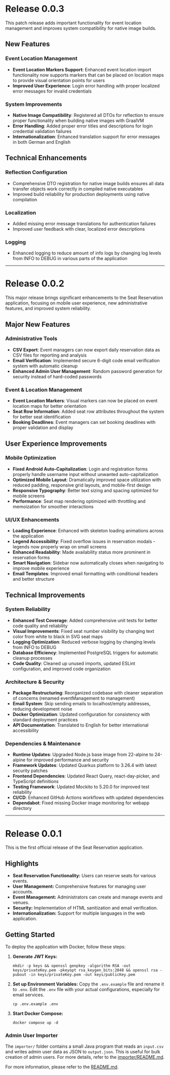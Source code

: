 # Release 0.0.3

This patch release adds important functionality for event location management and improves system compatibility for native image builds.

## New Features

### Event Location Management
- **Event Location Markers Support**: Enhanced event location import functionality now supports markers that can be placed on location maps to provide visual orientation points for users
- **Improved User Experience**: Login error handling with proper localized error messages for invalid credentials

### System Improvements
- **Native Image Compatibility**: Registered all DTOs for reflection to ensure proper functionality when building native images with GraalVM
- **Error Handling**: Added proper error titles and descriptions for login credential validation failures
- **Internationalization**: Enhanced translation support for error messages in both German and English

## Technical Enhancements

### Reflection Configuration
- Comprehensive DTO registration for native image builds ensures all data transfer objects work correctly in compiled native executables
- Improved build reliability for production deployments using native compilation

### Localization
- Added missing error message translations for authentication failures
- Improved user feedback with clear, localized error descriptions

### Logging
- Enhanced logging to reduce amount of info logs by changing log levels from INFO to DEBUG in various parts of the application

---

# Release 0.0.2

This major release brings significant enhancements to the Seat Reservation application, focusing on mobile user experience, new administrative features, and improved system reliability.

## Major New Features

### Administrative Tools
- **CSV Export**: Event managers can now export daily reservation data as CSV files for reporting and analysis
- **Email Verification**: Implemented secure 6-digit code email verification system with automatic cleanup
- **Enhanced Admin User Management**: Random password generation for security instead of hard-coded passwords

### Event & Location Management
- **Event Location Markers**: Visual markers can now be placed on event location maps for better orientation
- **Seat Row Information**: Added seat row attributes throughout the system for better seat identification
- **Booking Deadlines**: Event managers can set booking deadlines with proper validation and display

## User Experience Improvements

### Mobile Optimization
- **Fixed Android Auto-Capitalization**: Login and registration forms properly handle username input without unwanted auto-capitalization
- **Optimized Mobile Layout**: Dramatically improved space utilization with reduced padding, responsive grid layouts, and mobile-first design
- **Responsive Typography**: Better text sizing and spacing optimized for mobile screens
- **Performance**: Seat map rendering optimized with throttling and memoization for smoother interactions

### UI/UX Enhancements
- **Loading Experience**: Enhanced with skeleton loading animations across the application
- **Legend Accessibility**: Fixed overflow issues in reservation modals - legends now properly wrap on small screens
- **Enhanced Readability**: Made availability status more prominent in reservation forms
- **Smart Navigation**: Sidebar now automatically closes when navigating to improve mobile experience
- **Email Templates**: Improved email formatting with conditional headers and better structure

## Technical Improvements

### System Reliability
- **Enhanced Test Coverage**: Added comprehensive unit tests for better code quality and reliability
- **Visual Improvements**: Fixed seat number visibility by changing text color from white to black in SVG seat maps
- **Logging Optimization**: Reduced verbose logging by changing levels from INFO to DEBUG
- **Database Efficiency**: Implemented PostgreSQL triggers for automatic cleanup processes
- **Code Quality**: Cleaned up unused imports, updated ESLint configuration, and improved code organization

### Architecture & Security
- **Package Restructuring**: Reorganized codebase with cleaner separation of concerns (renamed eventManagement to management)
- **Email System**: Skip sending emails to localhost/empty addresses, reducing development noise
- **Docker Optimization**: Updated configuration for consistency with standard deployment practices
- **API Documentation**: Translated to English for better international accessibility

### Dependencies & Maintenance
- **Runtime Updates**: Upgraded Node.js base image from 22-alpine to 24-alpine for improved performance and security
- **Framework Updates**: Updated Quarkus platform to 3.26.4 with latest security patches
- **Frontend Dependencies**: Updated React Query, react-day-picker, and TypeScript definitions
- **Testing Framework**: Updated Mockito to 5.20.0 for improved test reliability
- **CI/CD**: Enhanced GitHub Actions workflows with updated dependencies
- **Dependabot**: Fixed missing Docker image monitoring for webapp directory

---

# Release 0.0.1

This is the first official release of the Seat Reservation application.

## Highlights

- **Seat Reservation Functionality:** Users can reserve seats for various events.
- **User Management:** Comprehensive features for managing user accounts.
- **Event Management:** Administrators can create and manage events and venues.
- **Security:** Implementation of HTML sanitization and email verification.
- **Internationalization:** Support for multiple languages in the web application.

## Getting Started

To deploy the application with Docker, follow these steps:

1.  **Generate JWT Keys:**
    ```shell script
    mkdir -p keys && openssl genpkey -algorithm RSA -out keys/privateKey.pem -pkeyopt rsa_keygen_bits:2048 && openssl rsa -pubout -in keys/privateKey.pem -out keys/publicKey.pem
    ```
2.  **Set up Environment Variables:**
    Copy the `.env.example` file and rename it to `.env`. Edit the `.env` file with your actual configurations, especially for email services.
    ```shell script
    cp .env.example .env
    ```
3.  **Start Docker Compose:**
    ```shell script
    docker compose up -d
    ```

### Admin User Importer

The `importer/` folder contains a small Java program that reads an `input.csv` and writes admin user data as JSON to `output.json`. This is useful for bulk creation of admin users. For more details, refer to the [importer/README.md](importer/README.md).

For more information, please refer to the [README.md](README.md).